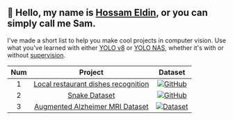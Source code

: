 ## 👋 Hello, my name is [Hossam Eldin](https://www.linkedin.com/in/hossam-eldin/), or you can simply call me Sam.


I've made a short list to help you make cool projects in computer vision. Use what you've learned with either [YOLO v8](https://youtu.be/h53XYgKzYYE?si=xw06P1mZg030RVpw) or [YOLO NAS](https://youtu.be/ZsQUXZvso4E?si=NHg_3VehC7DFFUb2), whether it's with or without [supervision](https://youtu.be/3KFD8kKbMNs?si=LRF7aJVGrxLfNi5q).



| **Num** | **Project** | **Dataset** |
|:----:|:------------:|:-------------------------------------------------:|
| 1 | [Local restaurant dishes recognition](https://github.com/Codewello/yolo-nas) | [![GitHub](https://badges.aleen42.com/src/github.svg)](https://github.com/Codewello/yolo-nas) |
| 2 | [Snake Dataset](https://www.kaggle.com/datasets/adityasharma01/snake-dataset-india) | [![GitHub](https://badges.aleen42.com/src/github.svg)](https://www.kaggle.com/datasets/adityasharma01/snake-dataset-india) |
| 3 | [Augmented Alzheimer MRI Dataset](https://www.kaggle.com/datasets/uraninjo/augmented-alzheimer-mri-dataset) | [![Dataset](https://badges.aleen42.com/src/github.svg)](https://www.kaggle.com/datasets/uraninjo/augmented-alzheimer-mri-dataset) |
